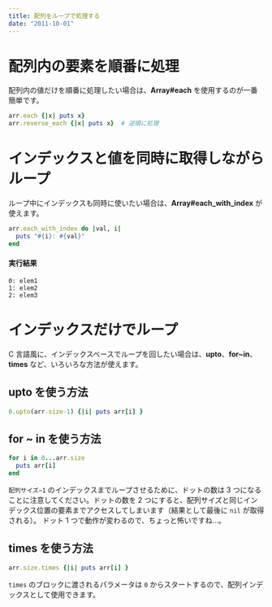 ```yaml
---
title: 配列をループで処理する
date: "2011-10-01"
---
```


配列内の要素を順番に処理
====

配列内の値だけを順番に処理したい場合は、**Array#each** を使用するのが一番簡単です。

```ruby
arr.each {|x| puts x}
arr.reverse_each {|x| puts x}  # 逆順に処理
```


インデックスと値を同時に取得しながらループ
====

ループ中にインデックスも同時に使いたい場合は、**Array#each_with_index** が使えます。

```ruby
arr.each_with_index do |val, i|
  puts "#{i}: #{val}"
end
```

#### 実行結果
```
0: elem1
1: elem2
2: elem3
```


インデックスだけでループ
====

C 言語風に、インデックスベースでループを回したい場合は、**upto**、**for~in**、**times** など、いろいろな方法が使えます。

upto を使う方法
----
```ruby
0.upto(arr.size-1) {|i| puts arr[i] }
```

for ~ in を使う方法
----

```ruby
for i in 0...arr.size
  puts arr[i]
end
```

`配列サイズ−1` のインデックスまでループさせるために、ドットの数は 3 つになることに注意してください。ドットの数を 2 つにすると、配列サイズと同じインデックス位置の要素までアクセスしてしまいます（結果として最後に `nil` が取得される）。
ドット 1 つで動作が変わるので、ちょっと怖いですね…。

times を使う方法
---

```ruby
arr.size.times {|i| puts arr[i] }
```

`times` のブロックに渡されるパラメータは `0` からスタートするので、配列インデックスとして使用できます。


